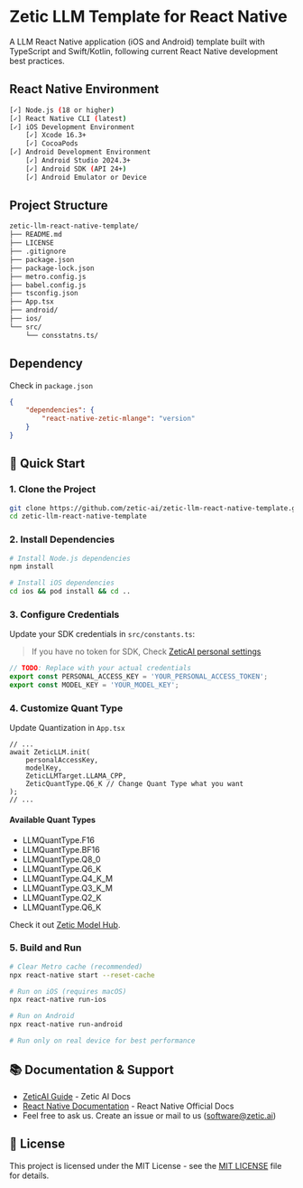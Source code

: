 # Zetic LLM Template for React Native

A LLM React Native application (iOS and Android) template built with TypeScript and Swift/Kotlin, following current React Native development best practices.

## React Native Environment
```bash
[✓] Node.js (18 or higher)
[✓] React Native CLI (latest)
[✓] iOS Development Environment
    [✓] Xcode 16.3+
    [✓] CocoaPods
[✓] Android Development Environment  
    [✓] Android Studio 2024.3+
    [✓] Android SDK (API 24+)
    [✓] Android Emulator or Device
```

## Project Structure

```bash
zetic-llm-react-native-template/
├── README.md
├── LICENSE
├── .gitignore
├── package.json
├── package-lock.json
├── metro.config.js
├── babel.config.js
├── tsconfig.json
├── App.tsx
├── android/
├── ios/
└── src/
    └── consstatns.ts/

```

## Dependency

Check in `package.json`

```json
{
    "dependencies": {
        "react-native-zetic-mlange": "version"
    }
}
```

## 🚀 Quick Start

### 1. Clone the Project

```bash
git clone https://github.com/zetic-ai/zetic-llm-react-native-template.git
cd zetic-llm-react-native-template
```

### 2. Install Dependencies

```bash
# Install Node.js dependencies
npm install

# Install iOS dependencies
cd ios && pod install && cd ..
```

### 3. Configure Credentials

Update your SDK credentials in `src/constants.ts`:

> If you have no token for SDK, Check [ZeticAI personal settings](https://mlange.zetic.ai/settings?tab=pat)

```typescript
// TODO: Replace with your actual credentials
export const PERSONAL_ACCESS_KEY = 'YOUR_PERSONAL_ACCESS_TOKEN';
export const MODEL_KEY = 'YOUR_MODEL_KEY';
```

### 4. Customize Quant Type

Update Quantization in `App.tsx`

```tsx
// ...
await ZeticLLM.init(
    personalAccessKey,
    modelKey,
    ZeticLLMTarget.LLAMA_CPP,
    ZeticQuantType.Q6_K // Change Quant Type what you want
);
// ...
```

#### Available Quant Types
- LLMQuantType.F16
- LLMQuantType.BF16
- LLMQuantType.Q8_0
- LLMQuantType.Q6_K
- LLMQuantType.Q4_K_M
- LLMQuantType.Q3_K_M
- LLMQuantType.Q2_K
- LLMQuantType.Q6_K

Check it out [Zetic Model Hub](https://mlange.zetic.ai/dashboard).

### 5. Build and Run

```bash
# Clear Metro cache (recommended)
npx react-native start --reset-cache

# Run on iOS (requires macOS)
npx react-native run-ios

# Run on Android
npx react-native run-android

# Run only on real device for best performance
```

## 📚 Documentation & Support

- [ZeticAI Guide](https://docs.zetic.ai) - Zetic AI Docs
- [React Native Documentation](https://reactnative.dev/docs/getting-started) - React Native Official Docs
- Feel free to ask us. Create an issue or mail to us ([software@zetic.ai](mailto:software@zetic.ai))

## 📄 License

This project is licensed under the MIT License - see the [MIT LICENSE](LICENSE) file for details.
